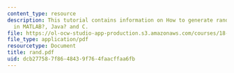 ```yaml
---
content_type: resource
description: This tutorial contains information on How to generate random numbers
  in MATLAB?, Java? and C.
file: https://ol-ocw-studio-app-production.s3.amazonaws.com/courses/18-413-error-correcting-codes-laboratory-spring-2004/dcb277587f8648439f764faacffaa6fb_rand.pdf
file_type: application/pdf
resourcetype: Document
title: rand.pdf
uid: dcb27758-7f86-4843-9f76-4faacffaa6fb
---
```

